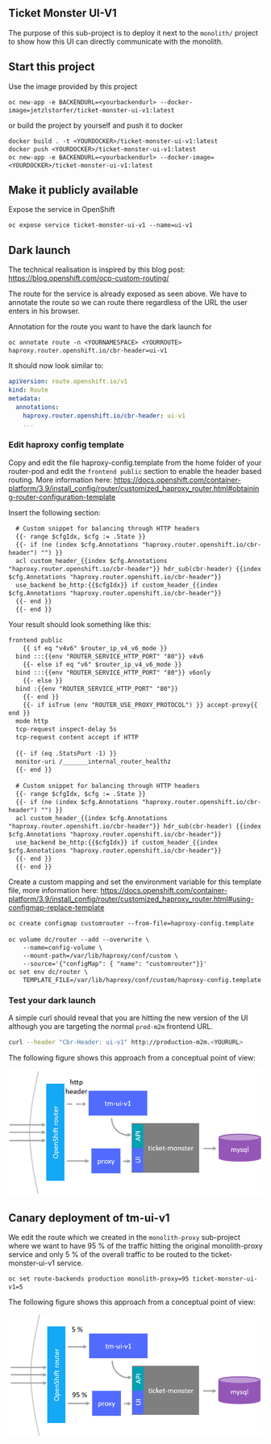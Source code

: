 ## Ticket Monster UI-V1

The purpose of this sub-project is to deploy it next to the ```monolith/``` project to show how this UI can directly communicate with the monolith.



## Start this project
Use the image provided by this project
```
oc new-app -e BACKENDURL=<yourbackendurl> --docker-image=jetzlstorfer/ticket-monster-ui-v1:latest
```
or build the project by yourself and push it to docker
```
docker build . -t <YOURDOCKER>/ticket-monster-ui-v1:latest
docker push <YOURDOCKER>/ticket-monster-ui-v1:latest
oc new-app -e BACKENDURL=<yourbackendurl> --docker-image=<YOURDOCKER>/ticket-monster-ui-v1:latest
```

## Make it publicly available
Expose the service in OpenShift
```
oc expose service ticket-monster-ui-v1 --name=ui-v1
```

<!-- // not needed anymore since the env variable was introduced
## Configuration

In ```httpd.conf``` the redirect to the monolith was inserted as a proxy. This proxy helps us keep friendly URLs even when there are composite UIs or composite microservice REST APIs. It also helps us avoid tripping the browser Same Origin policy. We use a simple HTTP server (apache) to serve the static content and then use the reverse proxy plugins to proxy REST calls to the appropriate microservice:


```conf
# get rid of some headers (needed for dark-launch feature)
RequestHeader unset Cbr-Header

# proxy to redirect to the monolith
ProxyPass "/rest" "http://<YOURURL>/rest"
ProxyPassReverse "/rest" "http://<YOURURL>/rest"
```

In contrast to the [original project](https://github.com/ticket-monster-msa/monolith) the base image in the ```Dockerfile``` was changed from httpd:2.4 to centos/httpd-24-centos7 in order to work in OpenShift smoothly.
-->

## Dark launch
The technical realisation is inspired by this blog post: https://blog.openshift.com/ocp-custom-routing/

The route for the service is already exposed as seen above. We have to annotate the route so we can route there regardless of the URL the user enters in his browser.

Annotation for the route you want to have the dark launch for
```
oc annotate route -n <YOURNAMESPACE> <YOURROUTE> haproxy.router.openshift.io/cbr-header=ui-v1
```

It should now look similar to:
```yaml
apiVersion: route.openshift.io/v1
kind: Route
metadata:
  annotations:
    haproxy.router.openshift.io/cbr-header: ui-v1
    ...
```

### Edit haproxy config template
Copy and edit the file haproxy-config.template from the home folder of your router-pod and edit the ```frontend public``` section to enable the header based routing. More information here: https://docs.openshift.com/container-platform/3.9/install_config/router/customized_haproxy_router.html#obtaining-router-configuration-template 

Insert the following section:
```template
  # Custom snippet for balancing through HTTP headers
  {{- range $cfgIdx, $cfg := .State }}
  {{- if (ne (index $cfg.Annotations "haproxy.router.openshift.io/cbr-header") "") }}
  acl custom_header_{{index $cfg.Annotations "haproxy.router.openshift.io/cbr-header"}} hdr_sub(cbr-header) {{index $cfg.Annotations "haproxy.router.openshift.io/cbr-header"}}
  use_backend be_http:{{$cfgIdx}} if custom_header_{{index $cfg.Annotations "haproxy.router.openshift.io/cbr-header"}}
  {{- end }}
  {{- end }}
```

Your result should look something like this:
```template
frontend public
    {{ if eq "v4v6" $router_ip_v4_v6_mode }}
  bind :::{{env "ROUTER_SERVICE_HTTP_PORT" "80"}} v4v6
    {{- else if eq "v6" $router_ip_v4_v6_mode }}
  bind :::{{env "ROUTER_SERVICE_HTTP_PORT" "80"}} v6only
    {{- else }}
  bind :{{env "ROUTER_SERVICE_HTTP_PORT" "80"}}
    {{- end }}
    {{- if isTrue (env "ROUTER_USE_PROXY_PROTOCOL") }} accept-proxy{{ end }}
  mode http
  tcp-request inspect-delay 5s
  tcp-request content accept if HTTP

  {{- if (eq .StatsPort -1) }}
  monitor-uri /_______internal_router_healthz
  {{- end }}

  # Custom snippet for balancing through HTTP headers
  {{- range $cfgIdx, $cfg := .State }}
  {{- if (ne (index $cfg.Annotations "haproxy.router.openshift.io/cbr-header") "") }}
  acl custom_header_{{index $cfg.Annotations "haproxy.router.openshift.io/cbr-header"}} hdr_sub(cbr-header) {{index $cfg.Annotations "haproxy.router.openshift.io/cbr-header"}}
  use_backend be_http:{{$cfgIdx}} if custom_header_{{index $cfg.Annotations "haproxy.router.openshift.io/cbr-header"}}
  {{- end }}
  {{- end }}
```

Create a custom mapping and set the environment variable for this template file, more information here: https://docs.openshift.com/container-platform/3.9/install_config/router/customized_haproxy_router.html#using-configmap-replace-template

```
oc create configmap customrouter --from-file=haproxy-config.template

oc volume dc/router --add --overwrite \
    --name=config-volume \
    --mount-path=/var/lib/haproxy/conf/custom \
    --source='{"configMap": { "name": "customrouter"}}'
oc set env dc/router \
    TEMPLATE_FILE=/var/lib/haproxy/conf/custom/haproxy-config.template
```

###


### Test your dark launch
A simple curl should reveal that you are hitting the new version of the UI although you are targeting the normal ```prod-m2m``` frontend URL.

```sh
curl --header "Cbr-Header: ui-v1" http://production-m2m.<YOURURL>
```

The following figure shows this approach from a conceptual point of view:

![tm-ui-v1](../assets/tm-ui-v1.png)


## Canary deployment of tm-ui-v1

We edit the route which we created in the ```monolith-proxy``` sub-project where we want to have 95&nbsp;% of the traffic hitting the original monolith-proxy service and only 5&nbsp;% of the overall traffic to be routed to the ticket-monster-ui-v1 service.

```
oc set route-backends production monolith-proxy=95 ticket-monster-ui-v1=5
```

The following figure shows this approach from a conceptual point of view:

![canary](../assets/tm-ui-canary.png)
